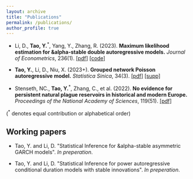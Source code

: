 ```yaml
---
layout: archive
title: "Publications"
permalink: /publications/
author_profile: true
---
```


- Li, D., **Tao, Y.**<sup>*</sup>, Yang, Y., Zhang, R. (2023).
**Maximum likelihood estimation for &alpha-stable double autoregressive models.**
_Journal of Econometrics_, 236(1). [[pdf]](https://www.sciencedirect.com/science/article/abs/pii/S0304407623001653)
[[code]](https://github.com/Yuxin-Tao/alpha-stable-Double-Autoregressive-Models)

- **Tao, Y.**, Li, D., Niu, X. (2023+).
**Grouped network Poisson autoregressive model.**
_Statistica Sinica_, 34(3). [[pdf]](https://www3.stat.sinica.edu.tw/preprint/SS-2022-0040_Preprint.pdf)
[[supp]](https://www3.stat.sinica.edu.tw/preprint/supp/2022-0040_supp.pdf)

- Stenseth, NC., **Tao, Y.**<sup>*</sup>, Zhang, C., et al. (2022).
**No evidence for persistent natural plague reservoirs in historical and modern Europe.**
_Proceedings of the National Academy of Sciences_, 119(51). [[pdf]](https://www.pnas.org/doi/full/10.1073/pnas.2209816119)

(<sup>*</sup> denotes equal contribution or alphabetical order)



## Working papers

- Tao, Y. and Li, D. "Statistical Inference for &alpha-stable asymmetric GARCH models". _In preperation_.

- Tao, Y. and Li, D. "Statistical Inference for power autoregressive conditional duration models with stable innovations". _In preperation_.
